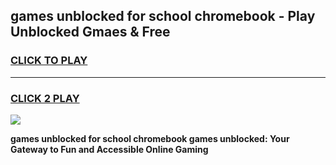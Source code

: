 
## games unblocked for school chromebook - Play Unblocked Gmaes & Free
<h3>
<a href="https://news.freeplayer.one?title=games_unblocked_for_school_chromebook&ref=16F">CLICK TO PLAY</a></h3>
<hr>

<h3>
<a href="https://news.freeplayer.one?title=games_unblocked_for_school_chromebook&ref=16F">CLICK 2 PLAY</a>
  
</h3>

<a href="https://news.freeplayer.one?title=games_unblocked_for_school_chromebook&ref=16F/"><img src="https://clearcache.store/games.png"></a>


**games unblocked for school chromebook games unblocked: Your Gateway to Fun and Accessible Online Gaming**
